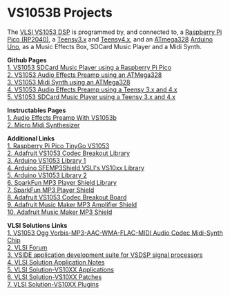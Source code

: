 # VS1053B Projects

The [VLSI VS1053 DSP](https://www.vlsi.fi/en/products/vs1053.html) is programmed by, and connected to, a [Raspberry Pi Pico (RP2040)](https://www.raspberrypi.com/products/raspberry-pi-pico/), a [Teensy3.x](https://www.pjrc.com/store/teensy36.html) and [Teensy4.x](https://www.pjrc.com/store/teensy41.html), and an [ATmega328](https://www.microchip.com/en-us/product/ATmega328) [Arduino Uno](https://docs.arduino.cc/hardware/uno-rev3), as a Music Effects Box, SDCard Music Player and a Midi Synth.


<p class="header">
  <b>Github Pages</b><br>
  <a href="https://github.com/TobiasVanDyk/Pico-MCU-from-Raspberry-Pi/tree/main/Vs1053Pico">1. VS1053 SDCard Music Player using a Raspberry Pi Pico</a> <br /> 
  <a href="https://github.com/TobiasVanDyk/Audio-Effects-Preamp-VS1053b">2. VS1053 Audio Effects Preamp using an ATMega328</a> <br /> 
  <a href="https://github.com/TobiasVanDyk/VS1053-Micro-Midi-Synthesizer">3. VS1053 Midi Synth using an ATMega328</a> <br /> 
  <a href="https://github.com/TobiasVanDyk/VS1053B-Teensy-36-and-41-Music-Effects">4. VS1053 Audio Effects Preamp using a Teensy 3.x and 4.x</a> <br /> 
  <a href="https://github.com/TobiasVanDyk/VS1053B-Teensy36-Teensy41-SDCard-Music-Player">5. VS1053 SDCard Music Player using a Teensy 3.x and 4.x</a> <br /> 
</p>


<p class="header">
  <b>Instructables Pages</b><br>
  <a href="https://www.instructables.com/Audio-Effects-Preamp-With-VS1053b/">1. Audio Effects Preamp With VS1053b</a> <br /> 
  <a href="https://www.instructables.com/Micro-Midi-Synthesizer/">2. Micro Midi Synthesizer</a> <br /> 
</p>

**Additional Links**<br>
[1. Raspberry Pi Pico TinyGo VS1053](https://github.com/elehobica/pico_tinygo_vs1053)<br>
[2. Adafruit VS1053 Codec Breakout Library](https://github.com/adafruit/Adafruit_VS1053_Library)<br>
[3. Arduino VS1053 Library 1](https://mpflaga.github.io/Arduino_Library-vs1053_for_SdFat/)<br>
[4. Arduino SFEMP3Shield VSLI's VS10xx Library](https://github.com/madsci1016/Sparkfun-MP3-Player-Shield-Arduino-Library/)<br>
[5. Arduino VS1053 Library 2](https://github.com/mpflaga/Arduino_Library-vs1053_for_SdFat)<br>
[6. SparkFun MP3 Player Shield Library](https://github.com/sparkfun/MP3_Player_Shield/tree/V_1.5)<br>
[7. SparkFun MP3 Player Shield](https://www.sparkfun.com/products/12660)<br>
[8. Adafruit VS1053 Codec Breakout Board](https://www.adafruit.com/product/1381)<br>
[9. Adafruit Music Maker MP3 Amplifier Shield](https://www.adafruit.com/product/1788)<br>
[10. Adafruit Music Maker MP3 Shield](https://www.adafruit.com/product/1790)<br>

**VLSI Solutions Links**<br>
[1. VS1053 Ogg Vorbis-MP3-AAC-WMA-FLAC-MIDI Audio Codec Midi-Synth Chip](https://www.vlsi.fi/en/products/vs1053.html)<br>
[2. VLSI Forum](http://www.vsdsp-forum.com/phpbb/index.php)<br>
[3. VSIDE application development suite for VSDSP signal processors](https://www.vlsi.fi/en/support/software/vside.html)<br>
[4. VLSI Solution Application Notes](https://www.vlsi.fi/en/support/applicationnotes.html)<br>
[5. VLSI Solution-VS10XX Applications](https://www.vlsi.fi/en/support/software/vs10xxapplications.html)<br>
[6. VLSI Solution-VS10XX Patches](https://www.vlsi.fi/en/support/software/vs10xxpatches.html)<br>
[7. VLSI Solution-VS10XX Plugins](https://www.vlsi.fi/en/support/software/vs10xxplugins.html)<br>


